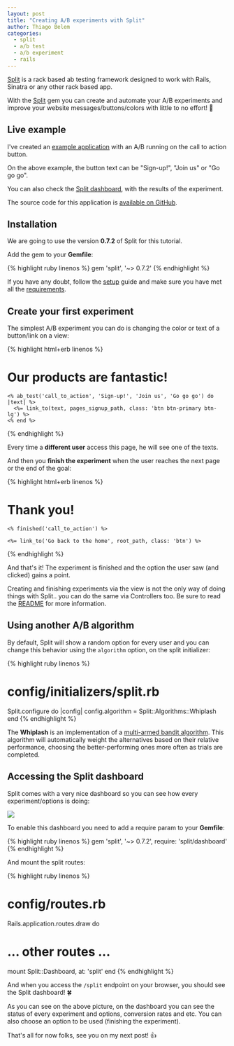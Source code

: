 ```yaml
---
layout: post
title: "Creating A/B experiments with Split"
author: Thiago Belem
categories:
  - split
  - a/b test
  - a/b experiment
  - rails
---
```


[Split](https://github.com/andrew/split) is a rack based ab testing framework designed to work with Rails, Sinatra or any other rack based app.

<!--more-->

With the [Split](https://github.com/andrew/split) gem you can create and automate your A/B experiments and improve your website messages/buttons/colors with little to no effort! :watermelon:

## Live example

I've created an [example application](http://fathomless-ocean-1935.herokuapp.com/) with an A/B running on the call to action button.

On the above example, the button text can be "Sign-up!", "Join us" or "Go go go".

You can also check the [Split dashboard](http://fathomless-ocean-1935.herokuapp.com/split), with the results of the experiment.

The source code for this application is [available on GitHub](https://github.com/TiuTalk/split-example).

## Installation

We are going to use the version **0.7.2** of Split for this tutorial.

Add the gem to your **Gemfile**:

{% highlight ruby linenos %}
gem 'split', '~> 0.7.2'
{% endhighlight %}

If you have any doubt, follow the [setup](https://github.com/andrew/split#setup) guide and make sure you have met all the [requirements](https://github.com/andrew/split#requirements).

## Create your first experiment

The simplest A/B experiment you can do is changing the color or text of a button/link on a view:

{% highlight html+erb linenos %}
<div class="container" role="main">
  <div call="hero">
    <h1>Our products are fantastic!</h1>
    
    <% ab_test('call_to_action', 'Sign-up!', 'Join us', 'Go go go') do |text| %>
      <%= link_to(text, pages_signup_path, class: 'btn btn-primary btn-lg') %>
    <% end %>
  </div>
</div>
{% endhighlight %}

Every time a **different user** access this page, he will see one of the texts.

And then you **finish the experiment** when the user reaches the next page or the end of the goal:

{% highlight html+erb linenos %}
<div class="container" role="main">
  <div call="hero">
    <h1>Thank you!</h1>

    <% finished('call_to_action') %>

    <%= link_to('Go back to the home', root_path, class: 'btn') %>
  </div>
</div>
{% endhighlight %}

And that's it! The experiment is finished and the option the user saw (and clicked) gains a point.

Creating and finishing experiments via the view is not the only way of doing things with Split.. you can do the same via Controllers too. Be sure to read the [README](https://github.com/andrew/split#split) for more information.

## Using another A/B algorithm

By default, Split will show a random option for every user and you can change this behavior using the `algorithm` option, on the split initializer:


{% highlight ruby linenos %}
# config/initializers/split.rb

Split.configure do |config|
  config.algorithm = Split::Algorithms::Whiplash
end
{% endhighlight %}

The **Whiplash** is an implementation of a [multi-armed bandit algorithm](http://stevehanov.ca/blog/index.php?id=132). This algorithm will automatically weight the alternatives based on their relative performance, choosing the better-performing ones more often as trials are completed.

## Accessing the Split dashboard

Split comes with a very nice dashboard so you can see how every experiment/options is doing:

![](http://cl.ly/image/2B3E2h2D230O/Screen%20Shot%202014-08-01%20at%206.39.07%20PM.png)

To enable this dashboard you need to add a require param to your **Gemfile**:

{% highlight ruby linenos %}
gem 'split', '~> 0.7.2', require: 'split/dashboard'
{% endhighlight %}

And mount the split routes:

{% highlight ruby linenos %}
# config/routes.rb

Rails.application.routes.draw do
  # ... other routes ...

  mount Split::Dashboard, at: 'split'
end
{% endhighlight %}

And when you access the `/split` endpoint on your browser, you should see the Split dashboard! :four_leaf_clover:

As you can see on the above picture, on the dashboard you can see the status of every experiment and options, conversion rates and etc. You can also choose an option to be used (finishing the experiment).

That's all for now folks, see you on my next post! :+1:
